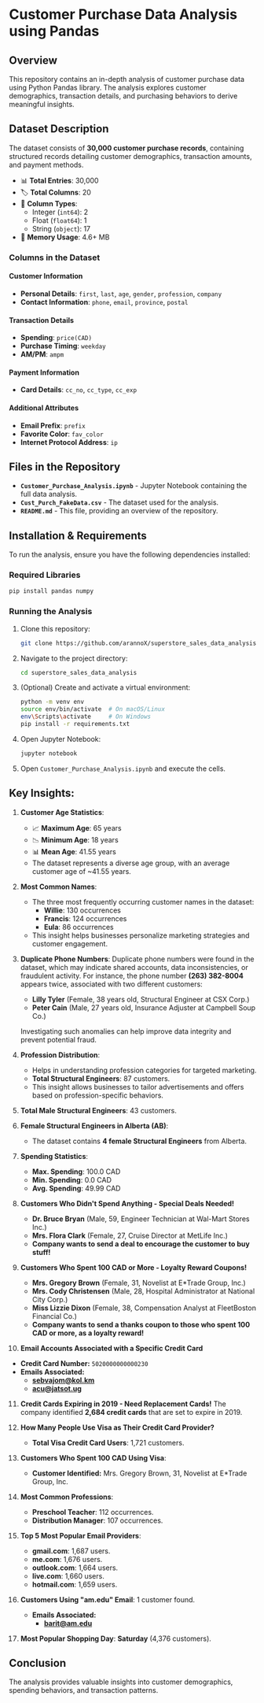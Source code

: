 # Customer Purchase Data Analysis using Pandas

## Overview
This repository contains an in-depth analysis of customer purchase data using Python Pandas library. The analysis explores customer demographics, transaction details, and purchasing behaviors to derive meaningful insights. 

## Dataset Description
The dataset consists of **30,000 customer purchase records**, containing structured records detailing customer demographics, transaction amounts, and payment methods.

- 📊 **Total Entries**: 30,000  
- 🏷️ **Total Columns**: 20  
- 🔢 **Column Types**:  
  - Integer (`int64`): 2  
  - Float (`float64`): 1  
  - String (`object`): 17  
- 💾 **Memory Usage**: 4.6+ MB

### **Columns in the Dataset**

#### **Customer Information**
- **Personal Details**: `first`, `last`, `age`, `gender`, `profession`, `company`
- **Contact Information**: `phone`, `email`, `province`, `postal`

#### **Transaction Details**
- **Spending**: `price(CAD)`
- **Purchase Timing**: `weekday`
- **AM/PM**: `ampm`

#### **Payment Information**
- **Card Details**: `cc_no`, `cc_type`, `cc_exp`

#### **Additional Attributes**
- **Email Prefix**: `prefix`
- **Favorite Color**: `fav_color`
- **Internet Protocol Address**: `ip`


## Files in the Repository
- **`Customer_Purchase_Analysis.ipynb`** - Jupyter Notebook containing the full data analysis.
- **`Cust_Purch_FakeData.csv`** - The dataset used for the analysis.
- **`README.md`** - This file, providing an overview of the repository.



## Installation & Requirements
To run the analysis, ensure you have the following dependencies installed:

### **Required Libraries**
```bash
pip install pandas numpy
```

### **Running the Analysis**
1. Clone this repository:
   ```bash
   git clone https://github.com/arannoX/superstore_sales_data_analysis.git
   ```
2. Navigate to the project directory:
   ```bash
   cd superstore_sales_data_analysis
   ```
3. (Optional) Create and activate a virtual environment:
   ```bash
   python -m venv env
   source env/bin/activate  # On macOS/Linux
   env\Scripts\activate     # On Windows
   pip install -r requirements.txt
   ```
4. Open Jupyter Notebook:
   ```bash
   jupyter notebook
   ```
5. Open `Customer_Purchase_Analysis.ipynb` and execute the cells.


## **Key Insights:**

1. **Customer Age Statistics**:
   - 📈 **Maximum Age**: 65 years  
   - 📉 **Minimum Age**: 18 years  
   - 📊 **Mean Age**: 41.55 years  
   - The dataset represents a diverse age group, with an average customer age of ~41.55 years.

2. **Most Common Names**:
   - The three most frequently occurring customer names in the dataset:
     - **Willie**: 130 occurrences
     - **Francis**: 124 occurrences
     - **Eula**: 86 occurrences
   - This insight helps businesses personalize marketing strategies and customer engagement.

3. **Duplicate Phone Numbers**:
   Duplicate phone numbers were found in the dataset, which may indicate shared accounts, data inconsistencies, or fraudulent activity. For instance, the phone number **(263) 382-8004** appears twice, associated with two different customers:
   - **Lilly Tyler** (Female, 38 years old, Structural Engineer at CSX Corp.)
   - **Peter Cain** (Male, 27 years old, Insurance Adjuster at Campbell Soup Co.)
   
   Investigating such anomalies can help improve data integrity and prevent potential fraud.

4. **Profession Distribution**:
   - Helps in understanding profession categories for targeted marketing.
   - **Total Structural Engineers**: 87 customers. 
   - This insight allows businesses to tailor advertisements and offers based on profession-specific behaviors.

5. **Total Male Structural Engineers**: 43 customers.

6. **Female Structural Engineers in Alberta (AB)**:
   - The dataset contains **4 female Structural Engineers** from Alberta.
  
7. **Spending Statistics**:
    - **Max. Spending**: 100.0 CAD
    - **Min. Spending**: 0.0 CAD
    - **Avg. Spending**: 49.99 CAD

8. **Customers Who Didn't Spend Anything - Special Deals Needed!**
   - **Dr. Bruce Bryan** (Male, 59, Engineer Technician at Wal-Mart Stores Inc.)
   - **Mrs. Flora Clark** (Female, 27, Cruise Director at MetLife Inc.)
   - **Company wants to send a deal to encourage the customer to buy stuff!**

9. **Customers Who Spent 100 CAD or More - Loyalty Reward Coupons!**
   - **Mrs. Gregory Brown** (Female, 31, Novelist at E*Trade Group, Inc.)
   - **Mrs. Cody Christensen** (Male, 28, Hospital Administrator at National City Corp.)
   - **Miss Lizzie Dixon** (Female, 38, Compensation Analyst at FleetBoston Financial Co.)
   - **Company wants to send a thanks coupon to those who spent 100 CAD or more, as a loyalty reward!**

10. **Email Accounts Associated with a Specific Credit Card**
   - **Credit Card Number:** `5020000000000230`
   - **Emails Associated:**
     - **sebvajom@kol.km**
     - **acu@jatsot.ug**

11. **Credit Cards Expiring in 2019 - Need Replacement Cards!**
    The company identified **2,684 credit cards** that are set to expire in 2019.
    
12. **How Many People Use Visa as Their Credit Card Provider?**
    - **Total Visa Credit Card Users**: 1,721 customers.

13. **Customers Who Spent 100 CAD Using Visa**:
    - **Customer Identified:** Mrs. Gregory Brown, 31, Novelist at E*Trade Group, Inc.

14. **Most Common Professions**:
    - **Preschool Teacher**: 112 occurrences.
    - **Distribution Manager**: 107 occurrences.

15. **Top 5 Most Popular Email Providers**:
    - **gmail.com**: 1,687 users.
    - **me.com**: 1,676 users.
    - **outlook.com**: 1,664 users.
    - **live.com**: 1,660 users.
    - **hotmail.com**: 1,659 users.

16. **Customers Using "am.edu" Email**: 1 customer found.
     - **Emails Associated:**
       - **barit@am.edu**

17. **Most Popular Shopping Day**: **Saturday** (4,376 customers).


## Conclusion
The analysis provides valuable insights into customer demographics, spending behaviors, and transaction patterns.
